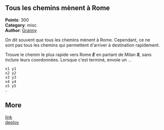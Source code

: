 ## Tous les chemins mènent à Rome
**Points**: 300  
**Category**: misc  
**Author**: [Granny](https://github.com/CloeD)

On dit souvent que tous les chemins mènent à Rome. Cependant, ce ne sont pas tous les chemins qui permettent d'arriver à destination rapidement.

Trouve le chemin le plus rapide vers Rome ***E*** en partant de Milan ***S***, sans inclure leurs coordonnées. Lorsque c'est terminé, envoie un `.`.
```
x1 y1
x2 y2
x3 y3
x4 y4
x5 y5
.
```

## More
[link](https://ctf2022.unitedctf.ca/challenges#Tous%20les%20chemins%20m%C3%A8nent%20%C3%A0%20Rome-50)  
[deploy](https://github.com/UnitedCTF/UnitedCTF-2022/tree/master/challenges/misc/rome-roads)
